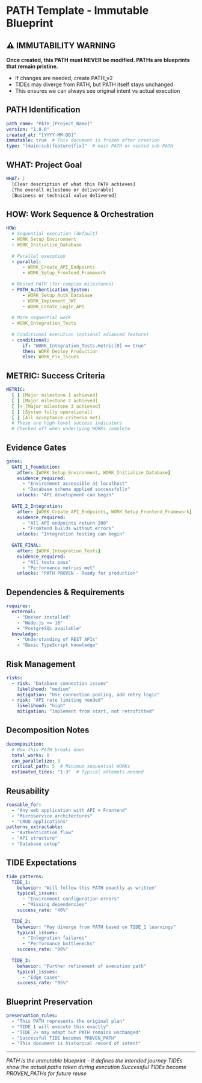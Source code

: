# PATH Template - Immutable Blueprint

## ⚠️ IMMUTABILITY WARNING
**Once created, this PATH must NEVER be modified. PATHs are blueprints that remain pristine.**
- If changes are needed, create PATH_v2
- TIDEs may diverge from PATH, but PATH itself stays unchanged
- This ensures we can always see original intent vs actual execution

## PATH Identification
```yaml
path_name: "PATH_[Project_Name]"
version: "1.0.0"
created_at: "[YYYY-MM-DD]"
immutable: true  # This document is frozen after creation
type: "[main|sub|feature|fix]"  # main PATH or nested sub-PATH
```

## WHAT: Project Goal
```yaml
WHAT: |
  [Clear description of what this PATH achieves]
  [The overall milestone or deliverable]
  [Business or technical value delivered]
```

## HOW: Work Sequence & Orchestration
```yaml
HOW:
  # Sequential execution (default)
  - WORK_Setup_Environment
  - WORK_Initialize_Database
  
  # Parallel execution
  - parallel:
      - WORK_Create_API_Endpoints
      - WORK_Setup_Frontend_Framework
  
  # Nested PATH (for complex milestones)
  - PATH_Authentication_System:
      - WORK_Setup_Auth_Database
      - WORK_Implement_JWT
      - WORK_Create_Login_API
  
  # More sequential work
  - WORK_Integration_Tests
  
  # Conditional execution (optional advanced feature)
  - conditional:
      if: "WORK_Integration_Tests.metric[0] == true"
      then: WORK_Deploy_Production
      else: WORK_Fix_Issues
```

## METRIC: Success Criteria
```yaml
METRIC:
  [ ] [Major milestone 1 achieved]
  [ ] [Major milestone 2 achieved]
  [ ]+ [Major milestone 3 achieved]
  [ ] [System fully operational]
  [ ] [All acceptance criteria met]
  # These are high-level success indicators
  # Checked off when underlying WORKs complete
```

## Evidence Gates
```yaml
gates:
  GATE_1_Foundation:
    after: [WORK_Setup_Environment, WORK_Initialize_Database]
    evidence_required:
      - "Environment accessible at localhost"
      - "Database schema applied successfully"
    unlocks: "API development can begin"
  
  GATE_2_Integration:
    after: [WORK_Create_API_Endpoints, WORK_Setup_Frontend_Framework]
    evidence_required:
      - "All API endpoints return 200"
      - "Frontend builds without errors"
    unlocks: "Integration testing can begin"
  
  GATE_FINAL:
    after: [WORK_Integration_Tests]
    evidence_required:
      - "All tests pass"
      - "Performance metrics met"
    unlocks: "PATH PROVEN - Ready for production"
```

## Dependencies & Requirements
```yaml
requires:
  external:
    - "Docker installed"
    - "Node.js >= 18"
    - "PostgreSQL available"
  knowledge:
    - "Understanding of REST APIs"
    - "Basic TypeScript knowledge"
```

## Risk Management
```yaml
risks:
  - risk: "Database connection issues"
    likelihood: "medium"
    mitigation: "Use connection pooling, add retry logic"
  - risk: "API rate limiting needed"
    likelihood: "high"  
    mitigation: "Implement from start, not retrofitted"
```

## Decomposition Notes
```yaml
decomposition:
  # How this PATH breaks down
  total_works: 8
  can_parallelize: 3
  critical_path: 5  # Minimum sequential WORKs
  estimated_tides: "1-3"  # Typical attempts needed
```

## Reusability
```yaml
reusable_for:
  - "Any web application with API + Frontend"
  - "Microservice architectures"
  - "CRUD applications"
patterns_extractable:
  - "Authentication flow"
  - "API structure"
  - "Database setup"
```

## TIDE Expectations
```yaml
tide_patterns:
  TIDE_1:
    behavior: "Will follow this PATH exactly as written"
    typical_issues:
      - "Environment configuration errors"
      - "Missing dependencies"
    success_rate: "40%"
  
  TIDE_2:
    behavior: "May diverge from PATH based on TIDE_1 learnings"
    typical_issues:
      - "Integration failures"
      - "Performance bottlenecks"
    success_rate: "80%"
  
  TIDE_3:
    behavior: "Further refinement of execution path"
    typical_issues:
      - "Edge cases"
    success_rate: "95%"
```

## Blueprint Preservation
```yaml
preservation_rules:
  - "This PATH represents the original plan"
  - "TIDE_1 will execute this exactly"
  - "TIDE_2+ may adapt but PATH remains unchanged"
  - "Successful TIDE becomes PROVEN_PATH"
  - "This document is historical record of intent"
```

---

*PATH is the immutable blueprint - it defines the intended journey*
*TIDEs show the actual paths taken during execution*
*Successful TIDEs become PROVEN_PATHs for future reuse*